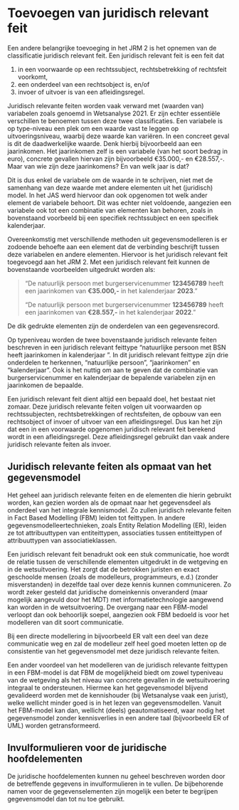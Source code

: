 # Toevoegen van juridisch relevant feit
Een andere belangrijke toevoeging in het JRM 2 is het opnemen van de classificatie juridisch relevant feit. Een juridisch relevant feit is een feit dat 
1. in een voorwaarde op een rechtssubject, rechtsbetrekking of rechtsfeit voorkomt, 
2. een onderdeel van een rechtsobject is, en/of
3. invoer of uitvoer is van een afleidingsregel. 

Juridisch relevante feiten worden vaak verward met (waarden van) variabelen zoals genoemd in Wetsanalyse 2021. Er zijn echter essentiële verschillen te benoemen tussen deze twee classificaties. Een variabele is op type-niveau een plek om een waarde vast te leggen op uitvoeringsniveau, waarbij deze waarde kan variëren. In een concreet geval is dit de daadwerkelijke waarde. Denk hierbij bijvoorbeeld aan een jaarinkomen. Het jaarinkomen zelf is een variabele (van het soort bedrag in euro), concrete gevallen hiervan zijn bijvoorbeeld €35.000,- en €28.557,-. Maar van wie zijn deze jaarinkomens? En van welk jaar is dat?

Dit is dus enkel de variabele om de waarde in te schrijven, niet met de samenhang van deze waarde met andere elementen uit het (juridisch) model. In het JAS werd hiervoor dan ook opgenomen tot welk ander element de variabele behoort. Dit was echter niet voldoende, aangezien een variabele ook tot een combinatie van elementen kan behoren, zoals in bovenstaand voorbeeld bij een specifiek rechtssubject en een specifiek kalenderjaar.

Overeenkomstig met verschillende methoden uit gegevensmodelleren is er zodoende behoefte aan een element dat de verbinding beschrijft tussen deze variabelen en andere elementen. Hiervoor is het juridisch relevant feit toegevoegd aan het JRM 2. Met een juridisch relevant feit kunnen de bovenstaande voorbeelden uitgedrukt worden als:
> “De natuurlijk persoon met burgerservicenummer **123456789** heeft een jaarinkomen van **€35.000,-** in het kalenderjaar **2023**.”
>
> “De natuurlijk persoon met burgerservicenummer **123456789** heeft een jaarinkomen van **€28.557,-** in het kalenderjaar **2022**.”

De dik gedrukte elementen zijn de onderdelen van een gegevensrecord.

Op typeniveau worden de twee bovenstaande juridisch relevante feiten beschreven in een juridisch relevant feittype “natuurlijke persoon met BSN <BSN> heeft jaarinkomen <jaarinkomen> in kalenderjaar <kalenderjaar>”. In dit juridisch relevant feittype zijn drie onderdelen te herkennen, “natuurlijke persoon”, “jaarinkomen” en “kalenderjaar”. Ook is het nuttig om aan te geven dat de combinatie van burgerservicenummer en kalenderjaar de bepalende variabelen zijn en jaarinkomen de bepaalde.

Een juridisch relevant feit dient altijd een bepaald doel, het bestaat niet zomaar. Deze juridisch relevante feiten volgen uit voorwaarden op rechtssubjecten, rechtsbetrekkingen of rechtsfeiten, de opbouw van een rechtsobject of invoer of uitvoer van een afleidingsregel. Dus kan het zijn dat een in een voorwaarde opgenomen juridisch relevant feit berekend wordt in een afleidingsregel. Deze afleidingsregel gebruikt dan vaak andere juridisch relevante feiten als invoer.

## Juridisch relevante feiten als opmaat van het gegevensmodel
Het geheel aan juridisch relevante feiten en de elementen die hierin gebruikt worden, kan gezien worden als de opmaat naar het gegevensdeel als onderdeel van het integrale kennismodel. Zo zullen juridisch relevante feiten in Fact Based Modelling (FBM) leiden tot feittypen. In andere gegevensmodelleertechnieken, zoals Entity Relation Modelling (ER), leiden ze tot attribuuttypen van entiteittypen, associaties tussen entiteittypen of attribuuttypen van associatieklassen.

Een juridisch relevant feit benadrukt ook een stuk communicatie, hoe wordt de relatie tussen de verschillende elementen uitgedrukt in de wetgeving en in de wetsuitvoering. Het zorgt dat de betrokken juristen en exact geschoolde mensen (zoals de modelleurs, programmeurs, e.d.) (zonder misverstanden) in dezelfde taal over deze kennis kunnen communiceren. Zo wordt zeker gesteld dat juridische domeinkennis onveranderd (maar mogelijk aangevuld door het MDT) met informatietechnologie aangewend kan worden in de wetsuitvoering.  De overgang naar een FBM-model verloopt dan ook behoorlijk soepel, aangezien ook FBM bedoeld is voor het modelleren van dit soort communicatie.

Bij een directe modellering in bijvoorbeeld ER valt een deel van deze communicatie weg en zal de modelleur zelf heel goed moeten letten op de consistentie van het gegevensmodel met deze juridisch relevante feiten.

Een ander voordeel van het modelleren van de juridisch relevante feittypen in een FBM-model is dat FBM de mogelijkheid biedt om zowel typeniveau van de wetgeving als het niveau van concrete gevallen in de wetsuitvoering integraal te ondersteunen. Hiermee kan het gegevensmodel blijvend gevalideerd worden met de kennishouder (bij Wetsanalyse vaak een jurist), welke wellicht minder goed is in het lezen van gegevensmodellen. Vanuit het FBM-model kan dan, wellicht (deels) geautomatiseerd, waar nodig het gegevensmodel zonder kennisverlies in een andere taal (bijvoorbeeld ER of UML) worden getransformeerd.

## Invulformulieren voor de juridische hoofdelementen
De juridische hoofdelementen kunnen nu geheel beschreven worden door de betreffende gegevens in invulformulieren in te vullen. De bijbehorende namen voor de gegevenselementen zijn mogelijk een beter te begrijpen gegevensmodel dan tot nu toe gebruikt.